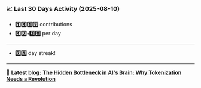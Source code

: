 <!--START_STATS-->
### 📈 Last 30 Days Activity (2025-08-10)  
- **1️⃣4️⃣1️⃣9️⃣** contributions  
- **4️⃣7️⃣•3️⃣0️⃣** per day
---
- **7️⃣1️⃣** day streak!
---
📝 **Latest blog:** [**The Hidden Bottleneck in AI's Brain: Why Tokenization Needs a Revolution**](https://andriak.com/blog/tokenization-revolution)
<!--END_STATS-->
